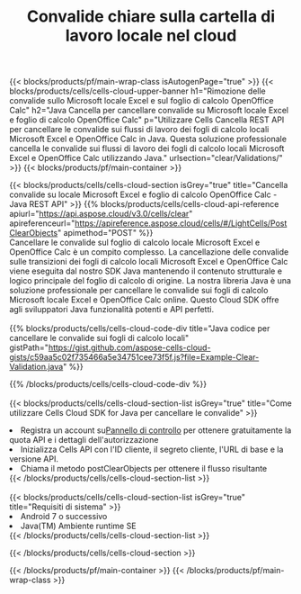 ﻿---
title:  Convalide chiare sulla cartella di lavoro locale nel cloud
description: API e SDK cloud per cancellare le convalide su Microsoft Excel e OpenOffice Calc. Convalide chiare sui fogli di calcolo locali da parte del Cloud Cells API. L'SDK supporta tipi di linguaggi di sviluppo. Includono Android, C#, Go, Java, NodeJS, Perl, PHP, Python, Ruby e swift.
---
{{< blocks/products/pf/main-wrap-class isAutogenPage="true" >}}
{{< blocks/products/cells/cells-cloud-upper-banner h1="Rimozione delle convalide sullo Microsoft locale Excel e sul foglio di calcolo OpenOffice Calc" h2="Java Cancella per cancellare convalide su Microsoft locale Excel e foglio di calcolo OpenOffice Calc" p="Utilizzare Cells Cancella REST API per cancellare le convalide sui flussi di lavoro dei fogli di calcolo locali Microsoft Excel e OpenOffice Calc in Java. Questa soluzione professionale cancella le convalide sui flussi di lavoro dei fogli di calcolo locali Microsoft Excel e OpenOffice Calc utilizzando Java." urlsection="clear/Validations/" >}}
{{< blocks/products/pf/main-container >}}

{{< blocks/products/cells/cells-cloud-section isGrey="true" title="Cancella convalide su locale Microsoft Excel e foglio di calcolo OpenOffice Calc - Java REST API" >}}
{{% blocks/products/cells/cells-cloud-api-reference apiurl="https://api.aspose.cloud/v3.0/cells/clear" apireferenceurl="https://apireference.aspose.cloud/cells/#/LightCells/PostClearObjects" apimethod="POST" %}}
<br/>
Cancellare le convalide sul foglio di calcolo locale Microsoft Excel e OpenOffice Calc è un compito complesso. La cancellazione delle convalide sulle transizioni dei fogli di calcolo locali Microsoft Excel e OpenOffice Calc viene eseguita dal nostro SDK Java mantenendo il contenuto strutturale e logico principale del foglio di calcolo di origine. La nostra libreria Java è una soluzione professionale per cancellare le convalide sui fogli di calcolo Microsoft locale Excel e OpenOffice Calc online. Questo Cloud SDK offre agli sviluppatori Java funzionalità potenti e API perfetti.
<br/>
<br/>
{{% blocks/products/cells/cells-cloud-code-div title="Java codice per cancellare le convalide sui fogli di calcolo locali" gistPath="https://gist.github.com/aspose-cells-cloud-gists/c59aa5c02f735466a5e34751cee73f5f.js?file=Example-Clear-Validation.java" %}}
  
{{% /blocks/products/cells/cells-cloud-code-div %}}
<br/>
<br/>
{{< blocks/products/cells/cells-cloud-section-list isGrey="true" title="Come utilizzare Cells Cloud SDK for Java per cancellare le convalide" >}}
<li> Registra un account su<a href="https://dashboard.aspose.cloud/">Pannello di controllo</a> per ottenere gratuitamente la quota API e i dettagli dell'autorizzazione</li>
<li>Inizializza Cells API con l'ID cliente, il segreto cliente, l'URL di base e la versione API.</li>
<li>Chiama il metodo postClearObjects per ottenere il flusso risultante</li>
{{< /blocks/products/cells/cells-cloud-section-list >}}
<br/>
<br/>
{{< blocks/products/cells/cells-cloud-section-list isGrey="true" title="Requisiti di sistema" >}}
<li>Android 7 o successivo</li>
<li>Java(TM) Ambiente runtime SE</li>
{{< /blocks/products/cells/cells-cloud-section-list >}}

{{< /blocks/products/cells/cells-cloud-section >}}

{{< /blocks/products/pf/main-container >}}
{{< /blocks/products/pf/main-wrap-class >}}
